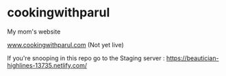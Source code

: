 # cookingwithparul

My mom's website

www.cookingwithparul.com (Not yet live)

If you're snooping in this repo go to the Staging server : https://beautician-highlines-13735.netlify.com/

